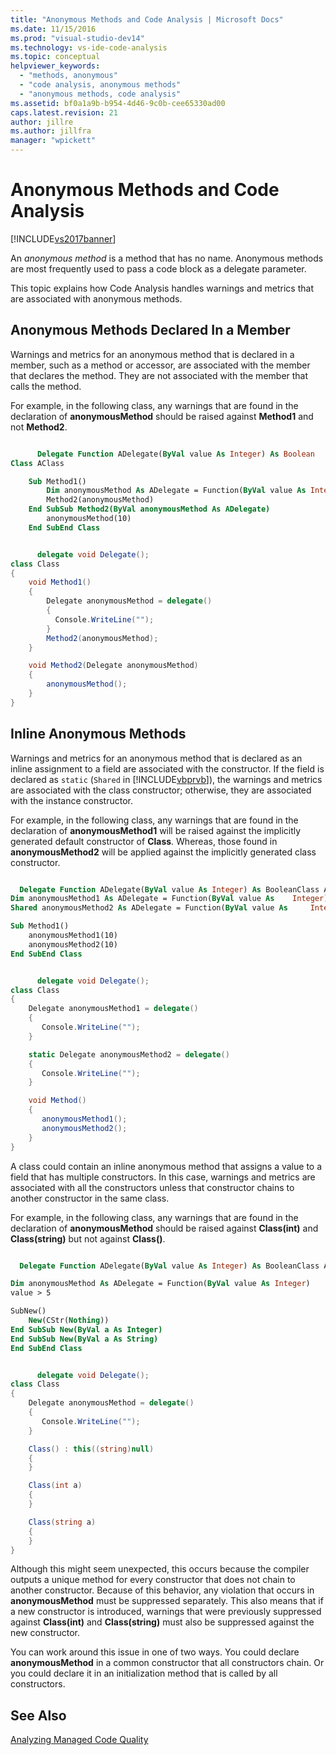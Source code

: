 ```yaml
---
title: "Anonymous Methods and Code Analysis | Microsoft Docs"
ms.date: 11/15/2016
ms.prod: "visual-studio-dev14"
ms.technology: vs-ide-code-analysis
ms.topic: conceptual
helpviewer_keywords:
  - "methods, anonymous"
  - "code analysis, anonymous methods"
  - "anonymous methods, code analysis"
ms.assetid: bf0a1a9b-b954-4d46-9c0b-cee65330ad00
caps.latest.revision: 21
author: jillre
ms.author: jillfra
manager: "wpickett"
---
```

# Anonymous Methods and Code Analysis
[!INCLUDE[vs2017banner](../includes/vs2017banner.md)]

An *anonymous method* is a method that has no name. Anonymous methods are most frequently used to pass a code block as a delegate parameter.

 This topic explains how Code Analysis handles warnings and metrics that are associated with anonymous methods.

## Anonymous Methods Declared In a Member
 Warnings and metrics for an anonymous method that is declared in a member, such as a method or accessor, are associated with the member that declares the method. They are not associated with the member that calls the method.

 For example, in the following class, any warnings that are found in the declaration of **anonymousMethod** should be raised against **Method1** and not **Method2**.

```vb

      Delegate Function ADelegate(ByVal value As Integer) As Boolean
Class AClass

    Sub Method1()
        Dim anonymousMethod As ADelegate = Function(ByVal value As Integer) value > 5
        Method2(anonymousMethod)
    End SubSub Method2(ByVal anonymousMethod As ADelegate)
        anonymousMethod(10)
    End SubEnd Class
```

```csharp

      delegate void Delegate();
class Class
{
    void Method1()
    {
        Delegate anonymousMethod = delegate()
        {
          Console.WriteLine("");
        }
        Method2(anonymousMethod);
    }

    void Method2(Delegate anonymousMethod)
    {
        anonymousMethod();
    }
}
```

## Inline Anonymous Methods
 Warnings and metrics for an anonymous method that is declared as an inline assignment to a field are associated with the constructor. If the field is declared as `static` (`Shared` in [!INCLUDE[vbprvb](../includes/vbprvb-md.md)]), the warnings and metrics are associated with the class constructor; otherwise, they are associated with the instance constructor.

 For example, in the following class, any warnings that are found in the declaration of **anonymousMethod1** will be raised against the implicitly generated default constructor of **Class**. Whereas, those found in **anonymousMethod2** will be applied against the implicitly generated class constructor.

```vb

  Delegate Function ADelegate(ByVal value As Integer) As BooleanClass AClass
Dim anonymousMethod1 As ADelegate = Function(ByVal value As    Integer) value > 5
Shared anonymousMethod2 As ADelegate = Function(ByVal value As     Integer) value > 5

Sub Method1()
    anonymousMethod1(10)
    anonymousMethod2(10)
End SubEnd Class
```

```csharp

      delegate void Delegate();
class Class
{
    Delegate anonymousMethod1 = delegate()
    {
       Console.WriteLine("");
    }

    static Delegate anonymousMethod2 = delegate()
    {
       Console.WriteLine("");
    }

    void Method()
    {
       anonymousMethod1();
       anonymousMethod2();
    }
}
```

 A class could contain an inline anonymous method that assigns a value to a field that has multiple constructors. In this case, warnings and metrics are associated with all the constructors unless that constructor chains to another constructor in the same class.

 For example, in the following class, any warnings that are found in the declaration of **anonymousMethod** should be raised against **Class(int)** and **Class(string)** but not against **Class()**.

```vb

  Delegate Function ADelegate(ByVal value As Integer) As BooleanClass AClass

Dim anonymousMethod As ADelegate = Function(ByVal value As Integer)
value > 5

SubNew()
    New(CStr(Nothing))
End SubSub New(ByVal a As Integer)
End SubSub New(ByVal a As String)
End SubEnd Class
```

```csharp

      delegate void Delegate();
class Class
{
    Delegate anonymousMethod = delegate()
    {
       Console.WriteLine("");
    }

    Class() : this((string)null)
    {
    }

    Class(int a)
    {
    }

    Class(string a)
    {
    }
}
```

 Although this might seem unexpected, this occurs because the compiler outputs a unique method for every constructor that does not chain to another constructor. Because of this behavior, any violation that occurs in **anonymousMethod** must be suppressed separately. This also means that if a new constructor is introduced, warnings that were previously suppressed against **Class(int)** and **Class(string)** must also be suppressed against the new constructor.

 You can work around this issue in one of two ways. You could declare **anonymousMethod** in a common constructor that all constructors chain. Or you could declare it in an initialization method that is called by all constructors.

## See Also
 [Analyzing Managed Code Quality](../code-quality/analyzing-managed-code-quality-by-using-code-analysis.md)
